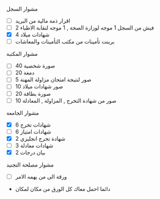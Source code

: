 مشوار السجل 
- [ ] اقرار ذمة مالية من البريد 
- [ ] 2 فيش من السجل 1 موجه لوزارة الصحة , 1 موجه لنقابة الاطباء 
- [x] 4 شهادات ميلاد 
- [ ] برينت تأمينات من مكتب التأمينات والمعاشات 

مشوار المكتبة 
- [ ] 40 صورة شخصية 
- [ ] 20 دمغة 
- [ ] 5 صور لنتيجة امتحان مزاولة المهنة 
- [ ] 10 صور شهادات ميلاد 
- [ ] 20 صورة بطاقة 
- [ ] 10 صور من شهادة التخرج , المزاولة , المعادلة 

مشوار الجامعة 
- [x] 6 شهادات تخرج
- [ ] 6 شهادات امتياز 
- [x] 2 شهادة تخرج انجليزي
- [ ] 3 شهادات معادلة 
- [x] 2 بيان درجات 

مشوار مصلحة التجنيد 
- [ ] ورقة الى من يهمه الامر 


- دائما احمل معاك كل الورق من مكان لمكان 